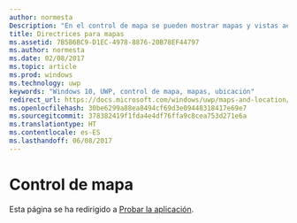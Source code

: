 ```yaml
---
author: normesta
Description: "En el control de mapa se pueden mostrar mapas y vistas aéreas, indicaciones, resultados de búsqueda y el estado del tráfico."
title: Directrices para mapas
ms.assetid: 7B5B6BC9-D1EC-4978-8876-20B78EF44797
ms.author: normesta
ms.date: 02/08/2017
ms.topic: article
ms.prod: windows
ms.technology: uwp
keywords: "Windows 10, UWP, control de mapa, mapas, ubicación"
redirect_url: https://docs.microsoft.com/windows/uwp/maps-and-location/display-maps#map-control
ms.openlocfilehash: 30be6299a88ea8494cf69d3e09448318417e69e7
ms.sourcegitcommit: 378382419f1fda4e4df76ffa9c8cea753d271e6a
ms.translationtype: HT
ms.contentlocale: es-ES
ms.lasthandoff: 06/08/2017
---
```

# <a name="map-control"></a>Control de mapa

Esta página se ha redirigido a [Probar la aplicación](https://docs.microsoft.com/windows/uwp/maps-and-location/display-maps#map-control).

 
